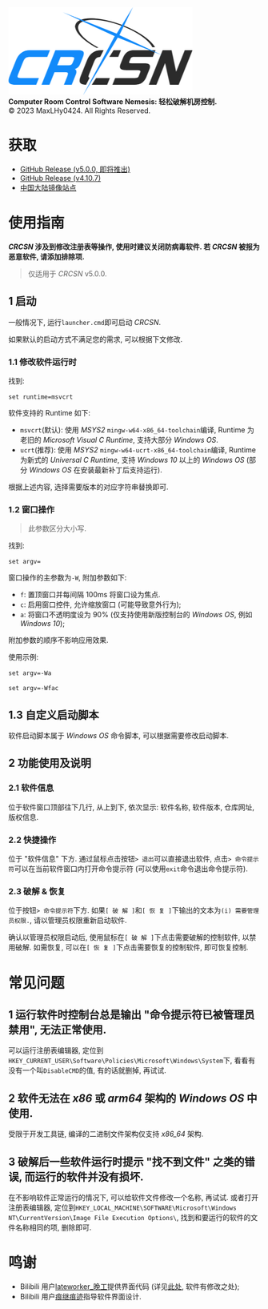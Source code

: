 ![logo](logo.png)\
**Computer Room Control Software Nemesis: 轻松破解机房控制.**\
©️ 2023 MaxLHy0424. All Rights Reserved.

# 获取

- [GitHub Release (v5.0.0, 即将推出)](https://github.com/MaxLHy0424/CRCSN/releases/download/v5.0.0/CRCSN-v5.0.0.7z)
- [GitHub Release (v4.10.7)](https://github.com/MaxLHy0424/CRCSN/releases/download/v4.10.7/CRCSN_v4-10-7_x64.7z)
- [中国大陆镜像站点](https://www.123pan.com/s/UzthTd-MkTRh.html)

# 使用指南

***CRCSN* 涉及到修改注册表等操作, 使用时建议关闭防病毒软件. 若 *CRCSN* 被报为恶意软件, 请添加排除项.**

> 仅适用于 *CRCSN* v5.0.0.

## 1 启动

一般情况下, 运行`launcher.cmd`即可启动 *CRCSN*.

如果默认的启动方式不满足您的需求, 可以根据下文修改.

### 1.1 修改软件运行时

找到:
```batch
set runtime=msvcrt
```

软件支持的 Runtime 如下:
 - `msvcrt`(默认): 使用 *MSYS2* `mingw-w64-x86_64-toolchain`编译, Runtime 为老旧的 *Microsoft Visual C Runtime*, 支持大部分 *Windows OS*.
 - `ucrt`(推荐): 使用 *MSYS2* `mingw-w64-ucrt-x86_64-toolchain`编译,  Runtime 为新式的 *Universal C Runtime*, 支持 *Windows 10* 以上的 *Windows OS* (部分 *Windows OS* 在安装最新补丁后支持运行).

根据上述内容, 选择需要版本的对应字符串替换即可.

### 1.2 窗口操作

> 此参数区分大小写.

找到:
```batch
set argv=
```

窗口操作的主参数为`-W`, 附加参数如下:
 - `f`: 置顶窗口并每间隔 100ms 将窗口设为焦点.
 - `c`: 启用窗口控件, 允许缩放窗口 (可能导致意外行为);
 - `a`: 将窗口不透明度设为 90% (仅支持使用新版控制台的 *Windows OS*, 例如 *Windows 10*);

附加参数的顺序不影响应用效果.

使用示例:
```batch
set argv=-Wa
```
```batch
set argv=-Wfac
```

## 1.3 自定义启动脚本

软件启动脚本属于 *Windows OS* 命令脚本, 可以根据需要修改启动脚本.

## 2 功能使用及说明

### 2.1 软件信息

位于软件窗口顶部往下几行, 从上到下, 依次显示: 软件名称, 软件版本, 仓库网址, 版权信息.

### 2.2 快捷操作

位于 "软件信息" 下方. 通过鼠标点击按钮`> 退出`可以直接退出软件, 点击`> 命令提示符`可以在当前软件窗口内打开命令提示符 (可以使用`exit`命令退出命令提示符).

### 2.3 破解 & 恢复

位于按钮`> 命令提示符`下方. 如果`[ 破 解 ]`和`[ 恢 复 ]`下输出的文本为`(i) 需要管理员权限.`, 请以管理员权限重新启动软件.

确认以管理员权限启动后, 使用鼠标在`[ 破 解 ]`下点击需要破解的控制软件, 以禁用破解. 如需恢复, 可以在`[ 恢 复 ]`下点击需要恢复的控制软件, 即可恢复控制.

# 常见问题

## 1 运行软件时控制台总是输出 "命令提示符已被管理员禁用", 无法正常使用.

可以运行注册表编辑器, 定位到`HKEY_CURRENT_USER\Software\Policies\Microsoft\Windows\System`下, 看看有没有一个叫`DisableCMD`的值, 有的话就删掉, 再试试.

## 2 软件无法在 *x86* 或 *arm64* 架构的 *Windows OS* 中使用.

受限于开发工具链, 编译的二进制文件架构仅支持 *x86_64* 架构.

## 3 破解后一些软件运行时提示 "找不到文件" 之类的错误, 而运行的软件并没有损坏.

在不影响软件正常运行的情况下, 可以给软件文件修改一个名称, 再试试. 或者打开注册表编辑器, 定位到`HKEY_LOCAL_MACHINE\SOFTWARE\Microsoft\Windows NT\CurrentVersion\Image File Execution Options\`, 找到和要运行的软件的文件名称相同的项, 删除即可.

# 鸣谢

- Bilibili 用户[lateworker_晚工](https://space.bilibili.com/39337803)提供界面代码 (详见[此处](https://www.bilibili.com/video/BV1X14y1n7S4/), 软件有修改之处);
- Bilibili 用户[痕继痕迹](https://space.bilibili.com/39337803)指导软件界面设计.